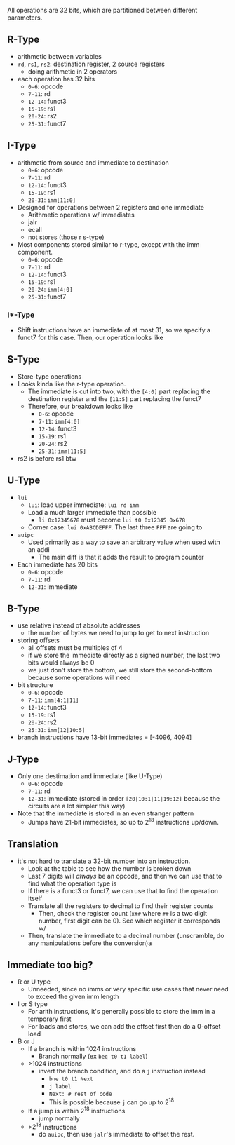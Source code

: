 All operations are 32 bits, which are partitioned between different parameters.
## R-Type
* arithmetic between variables
* `rd`, `rs1`, `rs2`: destination register, 2 source registers
	* doing arithmetic in 2 operators
* each operation has 32 bits
	* `0-6`: opcode
	* `7-11`: rd
	* `12-14`: funct3
	* `15-19`: rs1
	* `20-24`: rs2
	* `25-31`: funct7
## I-Type
* arithmetic from source and immediate to destination
	* `0-6`: opcode
	* `7-11`: rd
	* `12-14`: funct3
	* `15-19`: rs1
	* `20-31`: `imm[11:0]`
* Designed for operations between 2 registers and one immediate
	* Arithmetic operations w/ immediates
	* jalr
	* ecall
	* not stores (those r s-type)
* Most components stored similar to r-type, except with the imm component.
	* `0-6`: opcode
	* `7-11`: rd
	* `12-14`: funct3
	* `15-19`: rs1
	* `20-24`: `imm[4:0]`
	* `25-31`: funct7
### I*-Type
* Shift instructions have an immediate of at most 31, so we specify a funct7 for this case. Then, our operation looks like
## S-Type
* Store-type operations
* Looks kinda like the r-type operation.
	* The immediate is cut into two, with the `[4:0]` part replacing the destination register and the `[11:5]` part replacing the funct7
	* Therefore, our breakdown looks like
		* `0-6`: opcode
		* `7-11`: `imm[4:0]`
		* `12-14`: funct3
		* `15-19`: rs1
		* `20-24`: rs2
		* `25-31`: `imm[11:5]`
* rs2 is before rs1 btw
## U-Type
* `lui`
	* `lui`: load upper immediate: `lui rd imm`
	* Load a much larger immediate than possible
		* `li 0x12345678` must become `lui t0 0x12345 0x678`
	* Corner case: `lui 0xABCDEFFF`. The last three `FFF` are going to 
*  `auipc`
	* Used primarily as a way to save an arbitrary value when used with an addi
		* The main diff is that it adds the result to program counter
* Each immediate has 20 bits
	* `0-6`: opcode
	* `7-11`: rd
	* `12-31`: immediate
## B-Type
* use relative instead of absolute addresses
	* the number of bytes we need to jump to get to next instruction
* storing offsets
	* all offsets must be multiples of 4
	* if we store the immediate directly as a signed number, the last two bits would always be 0
	* we just don't store the bottom, we still store the second-bottom because some operations will need
* bit structure
	* `0-6`: opcode
	* `7-11`: `imm[4:1|11]`
	* `12-14`: funct3
	* `15-19`: rs1
	* `20-24`: rs2
	* `25:31`: `imm[12|10:5]`
* branch instructions have 13-bit immediates = \[-4096, 4094\]
## J-Type
* Only one destimation and immediate (like U-Type)
	* `0-6`: opcode
	* `7-11`: rd
	* `12-31`: immediate (stored in order `[20|10:1|11|19:12]` because the circuits are a lot simpler this way)
* Note that the immediate is stored in an even stranger pattern
	* Jumps have 21-bit immediates, so up to $2^{18}$ instructions up/down.
## Translation
* it's not hard to translate a 32-bit number into an instruction.
	* Look at the table to see how the number is broken down
	* Last 7 digits will *always* be an opcode, and then we can use that to find what the operation type is
	* If there is a funct3 or funct7, we can use that to find the operation itself
	* Translate all the registers to decimal to find their register counts
		* Then, check the register count (`x##` where `##` is a two digit number, first digit can be 0). See which register it corresponds w/
	* Then, translate the immediate to a decimal number (unscramble, do any manipulations before the conversion)a
## Immediate too big?
* R or U type
	* Unneeded, since no imms or very specific use cases that never need to exceed the given imm length
* I or S type
	* For arith instructions, it's generally possible to store the imm in a temporary first
	* For loads and stores, we can add the offset first then do a 0-offset load
* B or J
	* If a branch is within 1024 instructions
		* Branch normally (ex `beq t0 t1 label`)
	* \>1024 instructions
		* invert the branch condition, and do a `j` instruction instead
			* `bne t0 t1 Next`
			* `j label`
			* `Next: # rest of code`
			* This is possible because `j` can go up to $2^{18}$
	* If a jump is within $2^{18}$ instructions
		* jump normally
	* \>$2^{18}$ instructions
		* do `auipc`, then use `jalr`'s immediate to offset the rest.